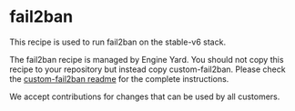 # fail2ban

This recipe is used to run fail2ban on the stable-v6 stack.

The fail2ban recipe is managed by Engine Yard. You should not copy this recipe to your repository but instead copy custom-fail2ban. Please check the [custom-fail2ban readme](../../custom-cookbooks/fail2ban/cookbooks/custom-fail2ban) for the complete instructions.

We accept contributions for changes that can be used by all customers.

